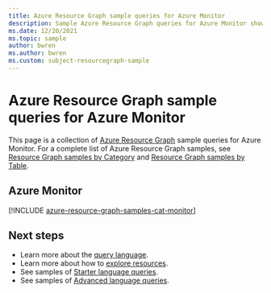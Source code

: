 ```yaml
---
title: Azure Resource Graph sample queries for Azure Monitor
description: Sample Azure Resource Graph queries for Azure Monitor showing use of resource types and tables to access Azure Monitor related resources and properties.
ms.date: 12/20/2021
ms.topic: sample
author: bwren
ms.author: bwren
ms.custom: subject-resourcegraph-sample
---
```

# Azure Resource Graph sample queries for Azure Monitor

This page is a collection of [Azure Resource Graph](../governance/resource-graph/overview.md) sample queries
for Azure Monitor. For a complete list of Azure Resource Graph samples, see
[Resource Graph samples by Category](../governance/resource-graph/samples/samples-by-category.md) and
[Resource Graph samples by Table](../governance/resource-graph/samples/samples-by-table.md).

## Azure Monitor

[!INCLUDE [azure-resource-graph-samples-cat-monitor](../../includes/resource-graph/samples/bycat/azure-monitor.md)]

## Next steps

- Learn more about the [query language](../governance/resource-graph/concepts/query-language.md).
- Learn more about how to [explore resources](../governance/resource-graph/concepts/explore-resources.md).
- See samples of [Starter language queries](../governance/resource-graph/samples/starter.md).
- See samples of [Advanced language queries](../governance/resource-graph/samples/advanced.md).
